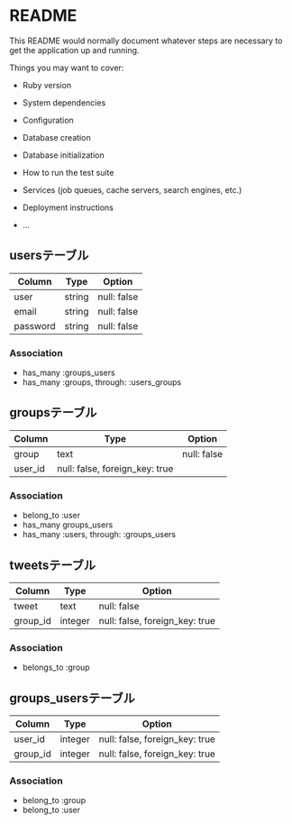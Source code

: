 # README

This README would normally document whatever steps are necessary to get the
application up and running.

Things you may want to cover:

* Ruby version

* System dependencies

* Configuration

* Database creation

* Database initialization

* How to run the test suite

* Services (job queues, cache servers, search engines, etc.)

* Deployment instructions

* ...


## usersテーブル
|Column|Type|Option|
|------|----|------|
|user|string|null: false|
|email|string|null: false|
|password|string|null: false|
### Association
- has_many :groups_users
- has_many :groups, through: :users_groups

## groupsテーブル
|Column|Type|Option|
|------|----|------|
|group|text|null: false|
|user_id|null: false, foreign_key: true|
### Association
- belong_to :user
- has_many groups_users
- has_many :users, through: :groups_users

## tweetsテーブル
|Column|Type|Option|
|------|----|------|
|tweet|text|null: false|
|group_id|integer|null: false, foreign_key: true|
### Association
- belongs_to :group

## groups_usersテーブル
|Column|Type|Option|
|------|----|------|
|user_id|integer|null: false, foreign_key: true|
|group_id|integer|null: false, foreign_key: true|
### Association
- belong_to :group
- belong_to :user